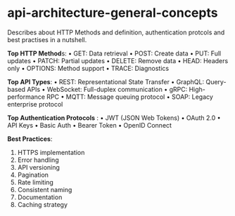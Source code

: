 # api-architecture-general-concepts
Describes about HTTP Methods and definition, authentication protcols and best practises in a nutshell.

**Top HTTP Method**s:
• GET: Data retrieval
• POST: Create data
• PUT: Full updates
• PATCH: Partial updates
• DELETE: Remove data
• HEAD: Headers only
• OPTIONS: Method support
• TRACE: Diagnostics

**Top API Types**:
• REST: Representational State Transfer
• GraphQL: Query-based APIs
• WebSocket: Full-duplex communication
• gRPC: High-performance RPC
• MQTT: Message queuing protocol
• SOAP: Legacy enterprise protocol

**Top Authentication Protocols** :
• JWT (JSON Web Tokens)
• OAuth 2.0 
• API Keys
• Basic Auth
• Bearer Token
• OpenID Connect

**Best Practices**:
1. HTTPS implementation
2. Error handling
3. API versioning
4. Pagination
5. Rate limiting
6. Consistent naming
7. Documentation
8. Caching strategy
